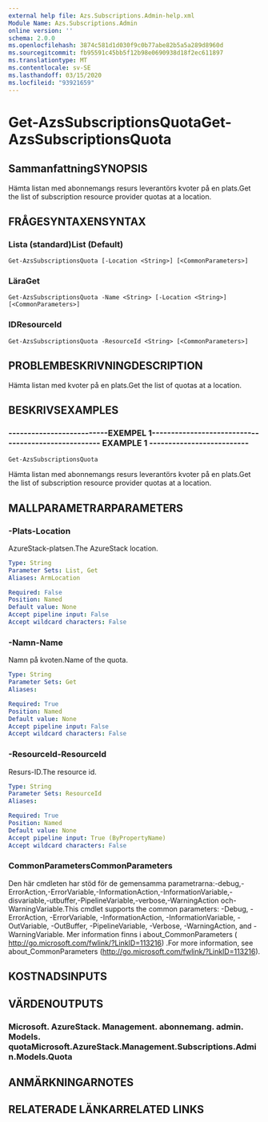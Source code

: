 ```yaml
---
external help file: Azs.Subscriptions.Admin-help.xml
Module Name: Azs.Subscriptions.Admin
online version: ''
schema: 2.0.0
ms.openlocfilehash: 3874c581d1d030f9c0b77abe82b5a5a289d8960d
ms.sourcegitcommit: fb95591c45bb5f12b98e0690938d18f2ec611897
ms.translationtype: MT
ms.contentlocale: sv-SE
ms.lasthandoff: 03/15/2020
ms.locfileid: "93921659"
---
```

# <span data-ttu-id="cc94d-101">Get-AzsSubscriptionsQuota</span><span class="sxs-lookup"><span data-stu-id="cc94d-101">Get-AzsSubscriptionsQuota</span></span>

## <span data-ttu-id="cc94d-102">Sammanfattning</span><span class="sxs-lookup"><span data-stu-id="cc94d-102">SYNOPSIS</span></span>
<span data-ttu-id="cc94d-103">Hämta listan med abonnemangs resurs leverantörs kvoter på en plats.</span><span class="sxs-lookup"><span data-stu-id="cc94d-103">Get the list of subscription resource provider quotas at a location.</span></span>

## <span data-ttu-id="cc94d-104">FRÅGESYNTAXEN</span><span class="sxs-lookup"><span data-stu-id="cc94d-104">SYNTAX</span></span>

### <span data-ttu-id="cc94d-105">Lista (standard)</span><span class="sxs-lookup"><span data-stu-id="cc94d-105">List (Default)</span></span>
```
Get-AzsSubscriptionsQuota [-Location <String>] [<CommonParameters>]
```

### <span data-ttu-id="cc94d-106">Lära</span><span class="sxs-lookup"><span data-stu-id="cc94d-106">Get</span></span>
```
Get-AzsSubscriptionsQuota -Name <String> [-Location <String>] [<CommonParameters>]
```

### <span data-ttu-id="cc94d-107">ID</span><span class="sxs-lookup"><span data-stu-id="cc94d-107">ResourceId</span></span>
```
Get-AzsSubscriptionsQuota -ResourceId <String> [<CommonParameters>]
```

## <span data-ttu-id="cc94d-108">PROBLEMBESKRIVNING</span><span class="sxs-lookup"><span data-stu-id="cc94d-108">DESCRIPTION</span></span>
<span data-ttu-id="cc94d-109">Hämta listan med kvoter på en plats.</span><span class="sxs-lookup"><span data-stu-id="cc94d-109">Get the list of quotas at a location.</span></span>

## <span data-ttu-id="cc94d-110">BESKRIVS</span><span class="sxs-lookup"><span data-stu-id="cc94d-110">EXAMPLES</span></span>

### <span data-ttu-id="cc94d-111">--------------------------EXEMPEL 1--------------------------</span><span class="sxs-lookup"><span data-stu-id="cc94d-111">-------------------------- EXAMPLE 1 --------------------------</span></span>
```
Get-AzsSubscriptionsQuota
```

<span data-ttu-id="cc94d-112">Hämta listan med abonnemangs resurs leverantörs kvoter på en plats.</span><span class="sxs-lookup"><span data-stu-id="cc94d-112">Get the list of subscription resource provider quotas at a location.</span></span>

## <span data-ttu-id="cc94d-113">MALLPARAMETRAR</span><span class="sxs-lookup"><span data-stu-id="cc94d-113">PARAMETERS</span></span>

### <span data-ttu-id="cc94d-114">-Plats</span><span class="sxs-lookup"><span data-stu-id="cc94d-114">-Location</span></span>
<span data-ttu-id="cc94d-115">AzureStack-platsen.</span><span class="sxs-lookup"><span data-stu-id="cc94d-115">The AzureStack location.</span></span>

```yaml
Type: String
Parameter Sets: List, Get
Aliases: ArmLocation

Required: False
Position: Named
Default value: None
Accept pipeline input: False
Accept wildcard characters: False
```

### <span data-ttu-id="cc94d-116">-Namn</span><span class="sxs-lookup"><span data-stu-id="cc94d-116">-Name</span></span>
<span data-ttu-id="cc94d-117">Namn på kvoten.</span><span class="sxs-lookup"><span data-stu-id="cc94d-117">Name of the quota.</span></span>

```yaml
Type: String
Parameter Sets: Get
Aliases: 

Required: True
Position: Named
Default value: None
Accept pipeline input: False
Accept wildcard characters: False
```

### <span data-ttu-id="cc94d-118">-ResourceId</span><span class="sxs-lookup"><span data-stu-id="cc94d-118">-ResourceId</span></span>
<span data-ttu-id="cc94d-119">Resurs-ID.</span><span class="sxs-lookup"><span data-stu-id="cc94d-119">The resource id.</span></span>

```yaml
Type: String
Parameter Sets: ResourceId
Aliases: 

Required: True
Position: Named
Default value: None
Accept pipeline input: True (ByPropertyName)
Accept wildcard characters: False
```

### <span data-ttu-id="cc94d-120">CommonParameters</span><span class="sxs-lookup"><span data-stu-id="cc94d-120">CommonParameters</span></span>
<span data-ttu-id="cc94d-121">Den här cmdleten har stöd för de gemensamma parametrarna:-debug,-ErrorAction,-ErrorVariable,-InformationAction,-InformationVariable,-disvariable,-utbuffer,-PipelineVariable,-verbose,-WarningAction och-WarningVariable.</span><span class="sxs-lookup"><span data-stu-id="cc94d-121">This cmdlet supports the common parameters: -Debug, -ErrorAction, -ErrorVariable, -InformationAction, -InformationVariable, -OutVariable, -OutBuffer, -PipelineVariable, -Verbose, -WarningAction, and -WarningVariable.</span></span> <span data-ttu-id="cc94d-122">Mer information finns i about_CommonParameters ( http://go.microsoft.com/fwlink/?LinkID=113216) .</span><span class="sxs-lookup"><span data-stu-id="cc94d-122">For more information, see about_CommonParameters (http://go.microsoft.com/fwlink/?LinkID=113216).</span></span>

## <span data-ttu-id="cc94d-123">KOSTNADS</span><span class="sxs-lookup"><span data-stu-id="cc94d-123">INPUTS</span></span>

## <span data-ttu-id="cc94d-124">VÄRDEN</span><span class="sxs-lookup"><span data-stu-id="cc94d-124">OUTPUTS</span></span>

### <span data-ttu-id="cc94d-125">Microsoft. AzureStack. Management. abonnemang. admin. Models. quota</span><span class="sxs-lookup"><span data-stu-id="cc94d-125">Microsoft.AzureStack.Management.Subscriptions.Admin.Models.Quota</span></span>

## <span data-ttu-id="cc94d-126">ANMÄRKNINGAR</span><span class="sxs-lookup"><span data-stu-id="cc94d-126">NOTES</span></span>

## <span data-ttu-id="cc94d-127">RELATERADE LÄNKAR</span><span class="sxs-lookup"><span data-stu-id="cc94d-127">RELATED LINKS</span></span>

